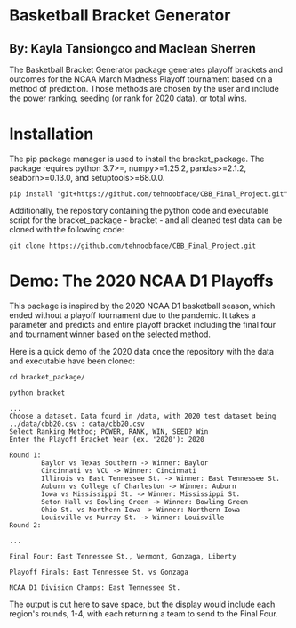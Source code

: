 # Basketball Bracket Generator
## By: Kayla Tansiongco and Maclean Sherren

The Basketball Bracket Generator package generates playoff brackets and outcomes for the NCAA March Madness Playoff tournament based on a method of prediction. Those methods are chosen by the user and include the power ranking, seeding (or rank for 2020 data), or total wins.

# Installation

The pip package manager is used to install the bracket_package. The package requires python 3.7>=, numpy>=1.25.2, 
pandas>=2.1.2, seaborn>=0.13.0, and setuptools>=68.0.0.

```console
pip install "git+https://github.com/tehnoobface/CBB_Final_Project.git"
```

Additionally, the repository containing the python code and executable script for the bracket_package - bracket - and all cleaned test data can be cloned with the following code:

```console
git clone https://github.com/tehnoobface/CBB_Final_Project.git
```

# Demo: The 2020 NCAA D1 Playoffs

This package is inspired by the 2020 NCAA D1 basketball season, which ended without a playoff tournament due to the pandemic. It takes a parameter and predicts and entire playoff bracket including the final four and tournament winner based on the selected method.

Here is a quick demo of the 2020 data once the repository with the data and executable have been cloned:
```console
cd bracket_package/

python bracket
```

```
...
Choose a dataset. Data found in /data, with 2020 test dataset being ../data/cbb20.csv : data/cbb20.csv
Select Ranking Method; POWER, RANK, WIN, SEED? Win
Enter the Playoff Bracket Year (ex. '2020'): 2020

Round 1:
        Baylor vs Texas Southern -> Winner: Baylor
        Cincinnati vs VCU -> Winner: Cincinnati
        Illinois vs East Tennessee St. -> Winner: East Tennessee St.
        Auburn vs College of Charleston -> Winner: Auburn
        Iowa vs Mississippi St. -> Winner: Mississippi St.
        Seton Hall vs Bowling Green -> Winner: Bowling Green
        Ohio St. vs Northern Iowa -> Winner: Northern Iowa
        Louisville vs Murray St. -> Winner: Louisville
Round 2:

...

Final Four: East Tennessee St., Vermont, Gonzaga, Liberty

Playoff Finals: East Tennessee St. vs Gonzaga

NCAA D1 Division Champs: East Tennessee St.
```

The output is cut here to save space, but the display would include each region's rounds, 1-4, with each returning a team to send to the Final Four.

